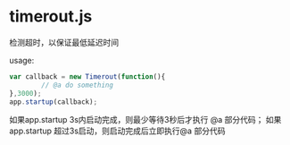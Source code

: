 # timerout.js
检测超时，以保证最低延迟时间


usage:
```javascript
var callback = new Timerout(function(){
        // @a do something
},3000); 
app.startup(callback);
```
如果app.startup 3s内启动完成，则最少等待3秒后才执行 @a 部分代码；
如果app.startup 超过3s启动，则启动完成后立即执行@a 部分代码
